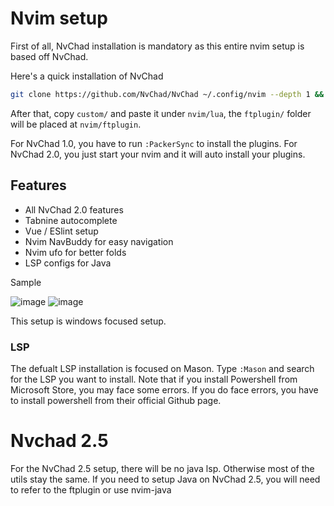 # Nvim setup

First of all, NvChad installation is mandatory as this entire nvim setup is based off NvChad.

Here's a quick installation of NvChad
```bash
git clone https://github.com/NvChad/NvChad ~/.config/nvim --depth 1 && nvim
```

After that, copy `custom/` and paste it under `nvim/lua`, the `ftplugin/` folder will be placed at `nvim/ftplugin`. 

For NvChad 1.0, you have to run `:PackerSync` to install the plugins. For NvChad 2.0, you just start your nvim and it will auto install your plugins.

## Features
- All NvChad 2.0 features
- Tabnine autocomplete
- Vue / ESlint setup
- Nvim NavBuddy for easy navigation
- Nvim ufo for better folds
- LSP configs for Java

Sample

![image](https://cdn.discordapp.com/attachments/1089536612561588336/1102928729753268296/image.png)
![image](https://cdn.discordapp.com/attachments/1089536612561588336/1102929254708166677/image.png)

This setup is windows focused setup.

### LSP
The defualt LSP installation is focused on Mason. Type `:Mason` and search for the LSP you want to install.
Note that if you install Powershell from Microsoft Store, you may face some errors. If you do face errors, you
have to install powershell from their official Github page.

# Nvchad 2.5
For the NvChad 2.5 setup, there will be no java lsp. Otherwise most of the utils stay the same. If you need to setup Java on NvChad 2.5, you will need to refer to the ftplugin or use nvim-java 

